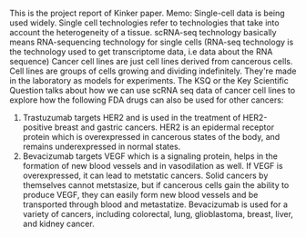 This is the project report of Kinker paper. 
Memo:
Single-cell data is being used widely. Single cell technologies refer to technologies that take into account the heterogeneity of a tissue.
scRNA-seq technology basically means RNA-sequencing technology for single cells (RNA-seq technology is the technology used to get transcriptome data, i.e data about the RNA sequence)
Cancer cell lines are just cell lines derived from cancerous cells. Cell lines are groups of cells growing and dividing indefinitely. They're made in the laboratory as models for experiments.
The KSQ or the Key Scientific Question talks about how we can use scRNA seq data of cancer cell lines to explore how the following FDA drugs can also be used for other cancers:
1. Trastuzumab targets HER2 and is used in the treatment of HER2-positive breast and gastric cancers. HER2 is an epidermal receptor protein which is overexpressed in cancerous states of the body, and remains underexpressed in normal states.
2. Bevacizumab targets VEGF which is a signaling protein, helps in the formation of new blood vessels and in vasodilation as well. If VEGF is overexpressed, it can lead to metstatic cancers. Solid cancers by themselves cannot metstasize, but if cancerous cells gain the ability to produce VEGF, they can easily form new blood vessels and be transported through blood and metastatize. Bevacizumab is used for a variety of cancers, including colorectal, lung, glioblastoma, breast, liver, and kidney cancer.